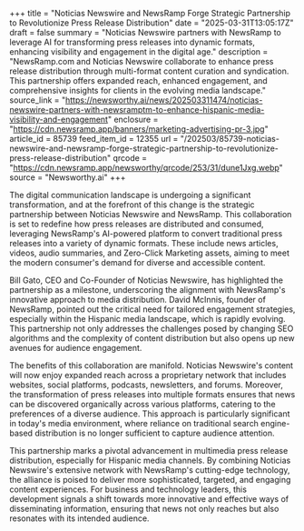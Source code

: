 +++
title = "Noticias Newswire and NewsRamp Forge Strategic Partnership to Revolutionize Press Release Distribution"
date = "2025-03-31T13:05:17Z"
draft = false
summary = "Noticias Newswire partners with NewsRamp to leverage AI for transforming press releases into dynamic formats, enhancing visibility and engagement in the digital age."
description = "NewsRamp.com and Noticias Newswire collaborate to enhance press release distribution through multi-format content curation and syndication. This partnership offers expanded reach, enhanced engagement, and comprehensive insights for clients in the evolving media landscape."
source_link = "https://newsworthy.ai/news/202503311474/noticias-newswire-partners-with-newsramptm-to-enhance-hispanic-media-visibility-and-engagement"
enclosure = "https://cdn.newsramp.app/banners/marketing-advertising-pr-3.jpg"
article_id = 85739
feed_item_id = 12355
url = "/202503/85739-noticias-newswire-and-newsramp-forge-strategic-partnership-to-revolutionize-press-release-distribution"
qrcode = "https://cdn.newsramp.app/newsworthy/qrcode/253/31/dune1Jxg.webp"
source = "Newsworthy.ai"
+++

<p>The digital communication landscape is undergoing a significant transformation, and at the forefront of this change is the strategic partnership between Noticias Newswire and NewsRamp. This collaboration is set to redefine how press releases are distributed and consumed, leveraging NewsRamp's AI-powered platform to convert traditional press releases into a variety of dynamic formats. These include news articles, videos, audio summaries, and Zero-Click Marketing assets, aiming to meet the modern consumer's demand for diverse and accessible content.</p><p>Bill Gato, CEO and Co-Founder of Noticias Newswire, has highlighted the partnership as a milestone, underscoring the alignment with NewsRamp's innovative approach to media distribution. David McInnis, founder of NewsRamp, pointed out the critical need for tailored engagement strategies, especially within the Hispanic media landscape, which is rapidly evolving. This partnership not only addresses the challenges posed by changing SEO algorithms and the complexity of content distribution but also opens up new avenues for audience engagement.</p><p>The benefits of this collaboration are manifold. Noticias Newswire's content will now enjoy expanded reach across a proprietary network that includes websites, social platforms, podcasts, newsletters, and forums. Moreover, the transformation of press releases into multiple formats ensures that news can be discovered organically across various platforms, catering to the preferences of a diverse audience. This approach is particularly significant in today's media environment, where reliance on traditional search engine-based distribution is no longer sufficient to capture audience attention.</p><p>This partnership marks a pivotal advancement in multimedia press release distribution, especially for Hispanic media channels. By combining Noticias Newswire's extensive network with NewsRamp's cutting-edge technology, the alliance is poised to deliver more sophisticated, targeted, and engaging content experiences. For business and technology leaders, this development signals a shift towards more innovative and effective ways of disseminating information, ensuring that news not only reaches but also resonates with its intended audience.</p>